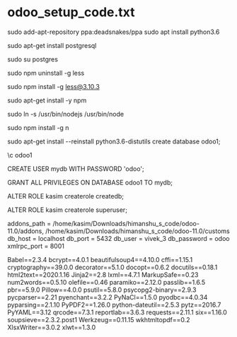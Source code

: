 # odoo_setup_code.txt

sudo add-apt-repository ppa:deadsnakes/ppa 
sudo apt install python3.6

sudo apt-get install postgresql

sudo su postgres

sudo npm uninstall -g less 

sudo npm install -g less@3.10.3

sudo apt-get install -y npm 

sudo ln -s /usr/bin/nodejs /usr/bin/node



sudo npm install -g n

sudo apt-get install --reinstall python3.6-distutils
create database odoo1;

\c odoo1

CREATE USER mydb WITH PASSWORD 'odoo';

GRANT ALL PRIVILEGES ON DATABASE odoo1 TO mydb;

ALTER ROLE kasim createrole createdb;

ALTER ROLE kasim createrole superuser;











addons_path = /home/kasim/Downloads/himanshu_s_code/odoo-11.0/addons, /home/kasim/Downloads/himanshu_s_code/odoo-11.0/customs
db_host = localhost
db_port = 5432
db_user = vivek_3
db_password = odoo
xmlrpc_port = 8001


 

Babel==2.3.4
bcrypt==4.0.1
beautifulsoup4==4.10.0
cffi==1.15.1
cryptography==39.0.0
decorator==5.1.0
docopt==0.6.2
docutils==0.18.1
html2text==2020.1.16
Jinja2==2.8
lxml==4.7.1
MarkupSafe==0.23
num2words==0.5.10
olefile==0.46
paramiko==2.12.0
passlib==1.6.5
pbr==5.9.0
Pillow==4.0.0
psutil==5.8.0
psycopg2-binary==2.9.3
pycparser==2.21
pyenchant==3.2.2
PyNaCl==1.5.0
pyodbc==4.0.34
pyparsing==2.1.10
PyPDF2==1.26.0
python-dateutil==2.5.3
pytz==2016.7
PyYAML==3.12
qrcode==7.3.1
reportlab==3.6.3
requests==2.11.1
six==1.16.0
soupsieve==2.3.2.post1
Werkzeug==0.11.15
wkhtmltopdf==0.2
XlsxWriter==3.0.2
xlwt==1.3.0
